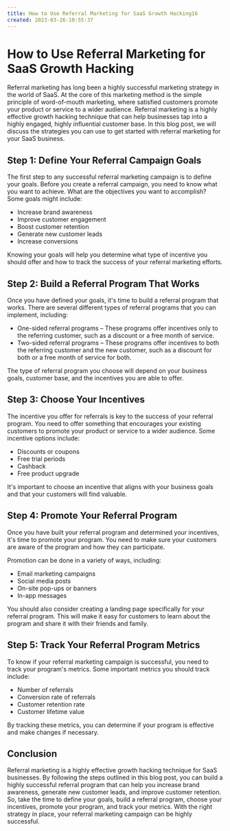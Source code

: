 ```yaml
---
title: How to Use Referral Marketing for SaaS Growth Hacking16
created: 2023-03-26-10:55:37
---
```


# How to Use Referral Marketing for SaaS Growth Hacking

Referral marketing has long been a highly successful marketing strategy in the world of SaaS. At the core of this marketing method is the simple principle of word-of-mouth marketing, where satisfied customers promote your product or service to a wider audience. Referral marketing is a highly effective growth hacking technique that can help businesses tap into a highly engaged, highly influential customer base. In this blog post, we will discuss the strategies you can use to get started with referral marketing for your SaaS business.

## Step 1: Define Your Referral Campaign Goals

The first step to any successful referral marketing campaign is to define your goals. Before you create a referral campaign, you need to know what you want to achieve. What are the objectives you want to accomplish? Some goals might include:

- Increase brand awareness
- Improve customer engagement
- Boost customer retention
- Generate new customer leads
- Increase conversions

Knowing your goals will help you determine what type of incentive you should offer and how to track the success of your referral marketing efforts.

## Step 2: Build a Referral Program That Works

Once you have defined your goals, it's time to build a referral program that works. There are several different types of referral programs that you can implement, including:

- One-sided referral programs – These programs offer incentives only to the referring customer, such as a discount or a free month of service.
- Two-sided referral programs – These programs offer incentives to both the referring customer and the new customer, such as a discount for both or a free month of service for both.

The type of referral program you choose will depend on your business goals, customer base, and the incentives you are able to offer.

## Step 3: Choose Your Incentives

The incentive you offer for referrals is key to the success of your referral program. You need to offer something that encourages your existing customers to promote your product or service to a wider audience. Some incentive options include:

- Discounts or coupons
- Free trial periods
- Cashback
- Free product upgrade

It's important to choose an incentive that aligns with your business goals and that your customers will find valuable.

## Step 4: Promote Your Referral Program

Once you have built your referral program and determined your incentives, it's time to promote your program. You need to make sure your customers are aware of the program and how they can participate.

Promotion can be done in a variety of ways, including:

- Email marketing campaigns
- Social media posts
- On-site pop-ups or banners
- In-app messages

You should also consider creating a landing page specifically for your referral program. This will make it easy for customers to learn about the program and share it with their friends and family.

## Step 5: Track Your Referral Program Metrics

To know if your referral marketing campaign is successful, you need to track your program's metrics. Some important metrics you should track include:

- Number of referrals
- Conversion rate of referrals
- Customer retention rate
- Customer lifetime value

By tracking these metrics, you can determine if your program is effective and make changes if necessary.

## Conclusion

Referral marketing is a highly effective growth hacking technique for SaaS businesses. By following the steps outlined in this blog post, you can build a highly successful referral program that can help you increase brand awareness, generate new customer leads, and improve customer retention. So, take the time to define your goals, build a referral program, choose your incentives, promote your program, and track your metrics. With the right strategy in place, your referral marketing campaign can be highly successful.

